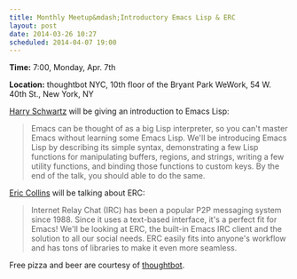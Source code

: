 ```yaml
---
title: Monthly Meetup&mdash;Introductory Emacs Lisp & ERC
layout: post
date: 2014-03-26 10:27
scheduled: 2014-04-07 19:00
---
```


**Time:** 7:00, Monday, Apr. 7th

**Location:** thoughtbot NYC, 10th floor of the Bryant Park WeWork, 54 W. 40th St., New York, NY

[Harry Schwartz] will be giving an introduction to Emacs Lisp:

> Emacs can be thought of as a big Lisp interpreter, so you can't master Emacs without learning some Emacs Lisp. We'll be introducing Emacs Lisp by describing its simple syntax, demonstrating a few Lisp functions for manipulating buffers, regions, and strings, writing a few utility functions, and binding those functions to custom keys. By the end of the talk, you should able to do the same.

[Eric Collins] will be talking about ERC:

> Internet Relay Chat (IRC) has been a popular P2P messaging system since 1988. Since it uses a text-based interface, it's a perfect fit for Emacs! We'll be looking at ERC, the built-in Emacs IRC client and the solution to all our social needs. ERC easily fits into anyone's workflow and has tons of libraries to make it even more seamless.

Free pizza and beer are courtesy of [thoughtbot].

[Harry Schwartz]: http://harryrschwartz.com
[Eric Collins]: http://tabfugni.cc
[thoughtbot]: http://thoughtbot.com
